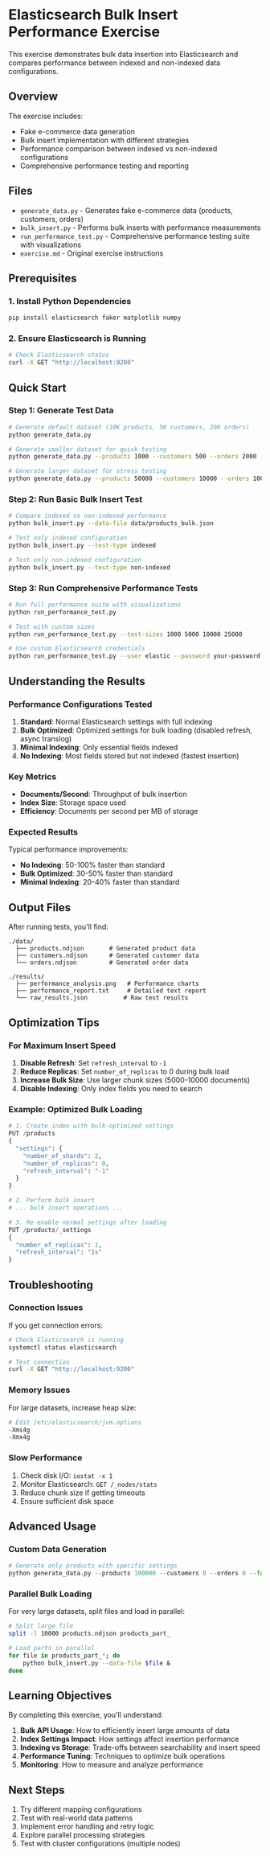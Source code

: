 # Elasticsearch Bulk Insert Performance Exercise

This exercise demonstrates bulk data insertion into Elasticsearch and compares performance between indexed and non-indexed data configurations.

## Overview

The exercise includes:
- Fake e-commerce data generation
- Bulk insert implementation with different strategies
- Performance comparison between indexed vs non-indexed configurations
- Comprehensive performance testing and reporting

## Files

- `generate_data.py` - Generates fake e-commerce data (products, customers, orders)
- `bulk_insert.py` - Performs bulk inserts with performance measurements
- `run_performance_test.py` - Comprehensive performance testing suite with visualizations
- `exercise.md` - Original exercise instructions

## Prerequisites

### 1. Install Python Dependencies

```bash
pip install elasticsearch faker matplotlib numpy
```

### 2. Ensure Elasticsearch is Running

```bash
# Check Elasticsearch status
curl -X GET "http://localhost:9200"
```

## Quick Start

### Step 1: Generate Test Data

```bash
# Generate default dataset (10K products, 5K customers, 20K orders)
python generate_data.py

# Generate smaller dataset for quick testing
python generate_data.py --products 1000 --customers 500 --orders 2000

# Generate larger dataset for stress testing
python generate_data.py --products 50000 --customers 10000 --orders 100000
```

### Step 2: Run Basic Bulk Insert Test

```bash
# Compare indexed vs non-indexed performance
python bulk_insert.py --data-file data/products_bulk.json

# Test only indexed configuration
python bulk_insert.py --test-type indexed

# Test only non-indexed configuration
python bulk_insert.py --test-type non-indexed
```

### Step 3: Run Comprehensive Performance Tests

```bash
# Run full performance suite with visualizations
python run_performance_test.py

# Test with custom sizes
python run_performance_test.py --test-sizes 1000 5000 10000 25000

# Use custom Elasticsearch credentials
python run_performance_test.py --user elastic --password your-password
```

## Understanding the Results

### Performance Configurations Tested

1. **Standard**: Normal Elasticsearch settings with full indexing
2. **Bulk Optimized**: Optimized settings for bulk loading (disabled refresh, async translog)
3. **Minimal Indexing**: Only essential fields indexed
4. **No Indexing**: Most fields stored but not indexed (fastest insertion)

### Key Metrics

- **Documents/Second**: Throughput of bulk insertion
- **Index Size**: Storage space used
- **Efficiency**: Documents per second per MB of storage

### Expected Results

Typical performance improvements:
- **No Indexing**: 50-100% faster than standard
- **Bulk Optimized**: 30-50% faster than standard
- **Minimal Indexing**: 20-40% faster than standard

## Output Files

After running tests, you'll find:

```
./data/
  ├── products.ndjson       # Generated product data
  ├── customers.ndjson      # Generated customer data
  └── orders.ndjson         # Generated order data

./results/
  ├── performance_analysis.png   # Performance charts
  ├── performance_report.txt     # Detailed text report
  └── raw_results.json          # Raw test results
```

## Optimization Tips

### For Maximum Insert Speed

1. **Disable Refresh**: Set `refresh_interval` to `-1`
2. **Reduce Replicas**: Set `number_of_replicas` to 0 during bulk load
3. **Increase Bulk Size**: Use larger chunk sizes (5000-10000 documents)
4. **Disable Indexing**: Only index fields you need to search

### Example: Optimized Bulk Loading

```python
# 1. Create index with bulk-optimized settings
PUT /products
{
  "settings": {
    "number_of_shards": 2,
    "number_of_replicas": 0,
    "refresh_interval": "-1"
  }
}

# 2. Perform bulk insert
# ... bulk insert operations ...

# 3. Re-enable normal settings after loading
PUT /products/_settings
{
  "number_of_replicas": 1,
  "refresh_interval": "1s"
}
```

## Troubleshooting

### Connection Issues

If you get connection errors:
```bash
# Check Elasticsearch is running
systemctl status elasticsearch

# Test connection
curl -X GET "http://localhost:9200"
```

### Memory Issues

For large datasets, increase heap size:
```bash
# Edit /etc/elasticsearch/jvm.options
-Xms4g
-Xmx4g
```

### Slow Performance

1. Check disk I/O: `iostat -x 1`
2. Monitor Elasticsearch: `GET /_nodes/stats`
3. Reduce chunk size if getting timeouts
4. Ensure sufficient disk space

## Advanced Usage

### Custom Data Generation

```python
# Generate only products with specific settings
python generate_data.py --products 100000 --customers 0 --orders 0 --format ndjson
```

### Parallel Bulk Loading

For very large datasets, split files and load in parallel:

```bash
# Split large file
split -l 10000 products.ndjson products_part_

# Load parts in parallel
for file in products_part_*; do
    python bulk_insert.py --data-file $file &
done
```

## Learning Objectives

By completing this exercise, you'll understand:

1. **Bulk API Usage**: How to efficiently insert large amounts of data
2. **Index Settings Impact**: How settings affect insertion performance
3. **Indexing vs Storage**: Trade-offs between searchability and insert speed
4. **Performance Tuning**: Techniques to optimize bulk operations
5. **Monitoring**: How to measure and analyze performance

## Next Steps

1. Try different mapping configurations
2. Test with real-world data patterns
3. Implement error handling and retry logic
4. Explore parallel processing strategies
5. Test with cluster configurations (multiple nodes)
